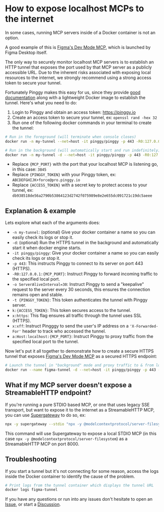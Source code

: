# How to expose localhost MCPs to the internet

In some cases, running MCP servers inside of a Docker container is not an option.

A good example of this is [Figma's Dev Mode MCP](https://help.figma.com/hc/en-us/articles/32132100833559-Guide-to-the-Dev-Mode-MCP-Server), which is launched by Figma Desktop itself.

The only way to securely monitor localhost MCP servers is to establish an HTTP tunnel that exposes the port used by that MCP server as a publicly accessible URL. Due to the inherent risks associated with exposing local resources to the internet, we strongly recommend using a strong access token to secure your tunnel.

Fortunately Pinggy makes this easy for us, since they provide [good documentation](https://pinggy.io/docs/) along with a lightweight Docker image to establish the tunnel. Here's what you need to do:

1. Login to Pinggy and obtain an access token: https://pinggy.io
2. Create an access token to secure your tunnel, ex: `openssl rand -hex 32`
3. Run one of the following docker commands in your terminal to create the tunnel: 


```bash
# Run in the foreground (will terminate when console closes)
docker run -n my-tunnel --net=host -it pinggy/pinggy -p 443 -R0:127.0.0.1:{MCP_PORT} -o ServerAliveInterval=30 -t {PINGGY_TOKEN} k:{ACCESS_TOKEN} x:https x:xff a:Host:localhost:{MCP_PORT}

# Run in the background (will automatically start and run indefinitely)
docker run -n my-tunnel -d --net=host -it pinggy/pinggy -p 443 -R0:127.0.0.1:{MCP_PORT} -o ServerAliveInterval=30 -t {PINGGY_TOKEN} k:{ACCESS_TOKEN} x:https x:xff a:Host:localhost:{MCP_PORT}
```

- Replace `{MCP_PORT}` with the port that your localhost MCP is listening go, in this case: `3845`
- Replace `{PINGGY_TOKEN}` with your Pinggy token, ex: `ABCDEFGHIJK+force@pro.pinggy.io`
- Replace `{ACCESS_TOKEN}` with a secret key to protect access to your tunnel, ex: `db938518de56a2790b53864123d2742f075989e8e2e655dc091721c19dc5aeee`

## Explanation & example

Lets explore what each of the arguments does:

- `-n my-tunnel`: (optional) Give your docker container a name so you can easily check its logs or stop it.
- `-d`: (optional) Run the HTTPS tunnel in the background and automatically start it when docker engine starts.
- `-it pinggy/pinggy`: Give your docker container a name so you can easily check its logs or stop it.
- `-p 443`: This instructs Pinggy to connect to its server on port 443 (HTTPS).
- `-R0:127.0.0.1:{MCP_PORT}`: Instruct Pinggy to forward incoming traffic to the specified local port.
- `-o ServerAliveInterval=30`:  Instruct Pinggy to send a "keepalive" request to the server every 30 seconds, this ensures the connection remains open and stable.
- `-t {PINGGY_TOKEN}`: This token authenticates the tunnel with Pinggy server.
- `k:{ACCESS_TOKEN}`: This token secures access to the tunnel.
- `x:https`: This flag ensures all traffic through the tunnel uses SSL (HTTPS).
- `x:xff`: Instruct Pingggy to send the user's IP address on a `'X-Forwarded-For'` header to track who accessed the tunnel.
- `a:Host:localhost:{MCP_PORT}`: Instruct Pinggy to proxy traffic from the specified local port to the tunnel.

Now let's put it all together to demonstrate how to create a secure HTTPS tunnel that exposes [Figma's Dev Mode MCP](https://help.figma.com/hc/en-us/articles/32132100833559-Guide-to-the-Dev-Mode-MCP-Server) as a secured HTTPS endpoint:

```bash
# Launch the tunnel in "background" mode and proxy traffic to & from localhost:3845
docker run --name figma-tunnel -d --net=host -it pinggy/pinggy -p 443 -R0:127.0.0.1:3845 -o ServerAliveInterval=30 -t ABCDEFGHIJK+force@pro.pinggy.io k:db938518de56a2790b53864123d2742f075989e8e2e655dc091721c19dc5aeee x:https x:xff a:Host:localhost:3845
```

## What if my MCP server doesn't expose a StreamableHTTP endpoint?

If you're running a pure STDIO based MCP, or one that uses legacy SSE transport, but want to expose it to the internet as a StreamableHTTP MCP, you can use [Supergateway](https://github.com/supercorp-ai/supergateway) to do so, ex:

```bash
npx -y supergateway --stdio "npx -y @modelcontextprotocol/server-filesystem" --outputTransport streamableHttp --port 8000
```

This command will use Supergateway to expose a local STDIO MCP (in this case `npx -y @modelcontextprotocol/server-filesystem`) as a StreamableHTTP MCP on port 8000.

## Troubleshooting

If you start a tunnel but it's not connecting for some reason, access the logs inside the Docker container to identify the cause of the problem.

```bash
# Print logs from the tunnel container which displays the tunnel URL
docker logs figma-tunnel
```

If you have any questions or run into any issues don't hesitate to open an [Issue](https://github.com/MCP-Manager/MCP-Checklists/issues), or start a [Discussion](https://github.com/MCP-Manager/MCP-Checklists/discussions).

